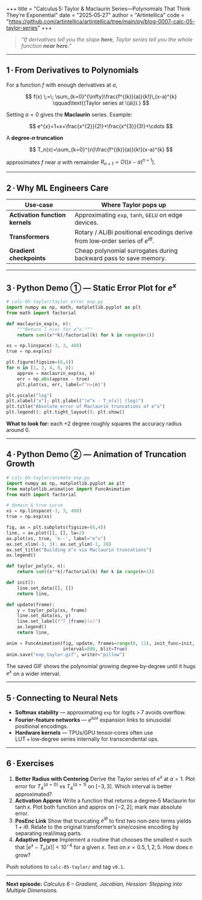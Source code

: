+++
title = "Calculus 5: Taylor & Maclaurin Series—Polynomials That Think They’re Exponential"
date  = "2025‑05‑27"
author = "Artintellica"
code = "https://github.com/artintellica/artintellica/tree/main/py/blog-0007-calc-05-taylor-series"
+++

> _“If derivatives tell you the slope **here**, Taylor series tell you the whole
> function **near here**.”_

---

## 1 · From Derivatives to Polynomials

For a function $f$ with enough derivatives at $a$,

$$
f(x) \;=\; \sum_{k=0}^{\infty}\frac{f^{(k)}(a)}{k!}\,(x-a)^{k}
\qquad\text{(Taylor series at \(a\)).}
$$

Setting $a=0$ gives the **Maclaurin** series. Example:

$$
e^{x}=1+x+\frac{x^{2}}{2!}+\frac{x^{3}}{3!}+\cdots
$$

A **degree‑$n$ truncation**

$$
T_n(x)=\sum_{k=0}^{n}\frac{f^{(k)}(a)}{k!}(x-a)^{k}
$$

approximates $f$ near $a$ with remainder $R_{n+1}=O((x-a)^{n+1})$.

---

## 2 · Why ML Engineers Care

| Use‑case                        | Where Taylor pops up                                                               |
| ------------------------------- | ---------------------------------------------------------------------------------- |
| **Activation function kernels** | Approximating `exp`, `tanh`, `GELU` on edge devices.                               |
| **Transformers**                | Rotary / ALiBi positional encodings derive from low‑order series of $e^{i\theta}$. |
| **Gradient checkpoints**        | Cheap polynomial surrogates during backward pass to save memory.                   |

---

## 3 · Python Demo ① — Static Error Plot for $e^{x}$

```python
# calc-05-taylor/taylor_error_exp.py
import numpy as np, math, matplotlib.pyplot as plt
from math import factorial

def maclaurin_exp(x, n):
    """Return T_n(x) for e^x."""
    return sum((x**k)/factorial(k) for k in range(n+1))

xs = np.linspace(-3, 3, 400)
true = np.exp(xs)

plt.figure(figsize=(6,4))
for n in [1, 2, 4, 6, 8]:
    approx = maclaurin_exp(xs, n)
    err = np.abs(approx - true)
    plt.plot(xs, err, label=f"n={n}")

plt.yscale("log")
plt.xlabel("x"); plt.ylabel("|e^x - T_n(x)| (log)")
plt.title("Absolute error of Maclaurin truncations of e^x")
plt.legend(); plt.tight_layout(); plt.show()
```

**What to look for:** each +2 degree roughly squares the accuracy radius
around 0.

---

## 4 · Python Demo ② — Animation of Truncation Growth

```python
# calc-05-taylor/animate_exp.py
import numpy as np, matplotlib.pyplot as plt
from matplotlib.animation import FuncAnimation
from math import factorial

# domain & true curve
xs = np.linspace(-3, 3, 400)
true = np.exp(xs)

fig, ax = plt.subplots(figsize=(6,4))
line, = ax.plot([], [], lw=2)
ax.plot(xs, true, 'k--', label="e^x")
ax.set_xlim(-3, 3); ax.set_ylim(-1, 20)
ax.set_title("Building e^x via Maclaurin truncations")
ax.legend()

def taylor_poly(x, n):
    return sum((x**k)/factorial(k) for k in range(n+1))

def init():
    line.set_data([], [])
    return line,

def update(frame):
    y = taylor_poly(xs, frame)
    line.set_data(xs, y)
    line.set_label(f"T_{frame}(x)")
    ax.legend()
    return line,

anim = FuncAnimation(fig, update, frames=range(0, 11), init_func=init,
                     interval=800, blit=True)
anim.save("exp_taylor.gif", writer="pillow")
```

The saved GIF shows the polynomial growing degree‑by‑degree until it hugs
$e^{x}$ on a wider interval.

---

## 5 · Connecting to Neural Nets

- **Softmax stability** — approximating `exp` for logits > 7 avoids overflow.
- **Fourier‑feature networks** — $e^{i\omega x}$ expansion links to sinusoidal
  positional encodings.
- **Hardware kernels** — TPUs/GPU tensor‑cores often use LUT + low‑degree series
  internally for transcendental ops.

---

## 6 · Exercises

1. **Better Radius with Centering** Derive the Taylor series of $e^{x}$ at
   $a=1$. Plot error for $T_4^{(a=0)}$ vs $T_4^{(a=1)}$ on $[-3,3]$. Which
   interval is better approximated?
2. **Activation Approx** Write a function that returns a degree‑5 Maclaurin for
   $\tanh x$. Plot both function and approx on $[-2,2]$; mark max absolute
   error.
3. **PosEnc Link** Show that truncating $e^{i\theta}$ to first two non‑zero
   terms yields $1+i\theta$. Relate to the original transformer’s sine/cosine
   encoding by separating real/imag parts.
4. **Adaptive Degree** Implement a routine that chooses the smallest $n$ such
   that $|e^{x}-T_n(x)|<10^{-4}$ for a given $x$. Test on $x=0.5,1,2,5$. How
   does $n$ grow?

Push solutions to `calc-05-taylor/` and tag `v0.1`.

---

**Next episode:** _Calculus 6 – Gradient, Jacobian, Hessian: Stepping into
Multiple Dimensions._
